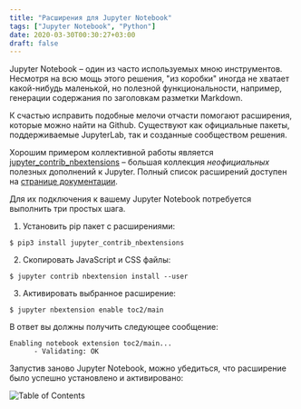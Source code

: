 ```yaml
---
title: "Расширения для Jupyter Notebook"
tags: ["Jupyter Notebook", "Python"]
date: 2020-03-30T00:30:27+03:00
draft: false
---
```


Jupyter Notebook – один из часто используемых мною инструментов. Несмотря на всю мощь этого решения, "из коробки" иногда не хватает какой-нибудь маленькой,
но полезной функциональности, например, генерации содержания по заголовкам разметки Markdown.

К счастью исправить подобные мелочи отчасти помогают расширения, которые можно найти на Github.
Существуют как официальные пакеты, поддерживаемые JupyterLab, так и созданные сообществом решения.

Хорошим примером коллективной работы является [jupyter_contrib_nbextensions](https://github.com/ipython-contrib/jupyter_contrib_nbextensions)
– большая коллекция _неофициальных_ полезных дополнений к Jupyter.
Полный список расширений доступен на [странице документации](https://jupyter-contrib-nbextensions.readthedocs.io/en/latest/nbextensions.html).

Для их подключения к вашему Jupyter Notebook потребуется выполнить три простых шага.

1. Установить pip пакет с расширениями:

```
$ pip3 install jupyter_contrib_nbextensions
```

2. Скопировать JavaScript и CSS файлы:

```
$ jupyter contrib nbextension install --user
```

3. Активировать выбранное расширение:

```
$ jupyter nbextension enable toc2/main
```

В ответ вы должны получить следующее сообщение:

```
Enabling notebook extension toc2/main...
      - Validating: OK
```

Запустив заново Jupyter Notebook, можно убедиться, что расширение было успешно установлено и активировано:

![](/images/2020/toc2.png "Table of Contents")
